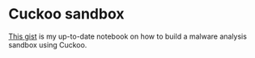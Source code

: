 # Cuckoo sandbox

[This gist](https://gist.github.com/braimee/bf570a62f53f71bad1906c6e072ce993) is my up-to-date notebook on how to build a malware analysis sandbox using Cuckoo.
